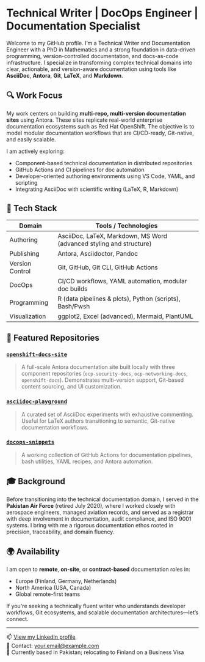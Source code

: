 # Technical Writer | DocOps Engineer | Documentation Specialist

Welcome to my GitHub profile. I’m a Technical Writer and Documentation Engineer with a PhD in Mathematics and a strong foundation in data-driven programming, version-controlled documentation, and docs-as-code infrastructure. I specialize in transforming complex technical domains into clear, actionable, and version-aware documentation using tools like **AsciiDoc**, **Antora**, **Git**, **LaTeX**, and **Markdown**.

## 🔍 Work Focus

My work centers on building **multi-repo, multi-version documentation sites** using Antora. These sites replicate real-world enterprise documentation ecosystems such as Red Hat OpenShift. The objective is to model modular documentation workflows that are CI/CD-ready, Git-native, and easily scalable.

I am actively exploring:

- Component-based technical documentation in distributed repositories
- GitHub Actions and CI pipelines for doc automation
- Developer-oriented authoring environments using VS Code, YAML, and scripting
- Integrating AsciiDoc with scientific writing (LaTeX, R, Markdown)

## 🚀 Tech Stack

| Domain           | Tools / Technologies                                                   |
|------------------|------------------------------------------------------------------------|
| Authoring        | AsciiDoc, LaTeX, Markdown, MS Word (advanced styling and structure)     |
| Publishing       | Antora, Asciidoctor, Pandoc                                             |
| Version Control  | Git, GitHub, Git CLI, GitHub Actions                                    |
| DocOps           | CI/CD workflows, YAML automation, modular doc builds                    |
| Programming      | R (data pipelines & plots), Python (scripts), Bash/Pwsh                 |
| Visualization    | ggplot2, Excel (advanced), Mermaid, PlantUML                            |

## 📂 Featured Repositories

### [`openshift-docs-site`](https://github.com/AtharKharal/openshift-docs-site)
> A full-scale Antora documentation site built locally with three component repositories (`ocp-security-docs`, `ocp-networking-docs`, `openshift-docs`). Demonstrates multi-version support, Git-based content sourcing, and UI customization.

### [`asciidoc-playground`](https://github.com/AtharKharal/asciidoc-playground)
> A curated set of AsciiDoc experiments with exhaustive commenting. Useful for LaTeX authors transitioning to semantic, Git-native documentation workflows.

### [`docops-snippets`](https://github.com/AtharKharal/docops-snippets)
> A working collection of GitHub Actions for documentation pipelines, bash utilities, YAML recipes, and Antora automation.

## 🎓 Background

Before transitioning into the technical documentation domain, I served in the **Pakistan Air Force** (retired July 2020), where I worked closely with aerospace engineers, managed aviation records, and served as a registrar with deep involvement in documentation, audit compliance, and ISO 9001 systems. I bring with me a rigorous documentation ethos rooted in precision, traceability, and domain fluency.

## 🌍 Availability

I am open to **remote**, **on-site**, or **contract-based** documentation roles in:

- Europe (Finland, Germany, Netherlands)
- North America (USA, Canada)
- Global remote-first teams

If you're seeking a technically fluent writer who understands developer workflows, Git ecosystems, and scalable documentation architectures—let’s connect.

---

📫 [View my LinkedIn profile](https://www.linkedin.com/in/your-link-here)  
📧 Contact: your.email@example.com  
📍 Currently based in Pakistan; relocating to Finland on a Business Visa  
